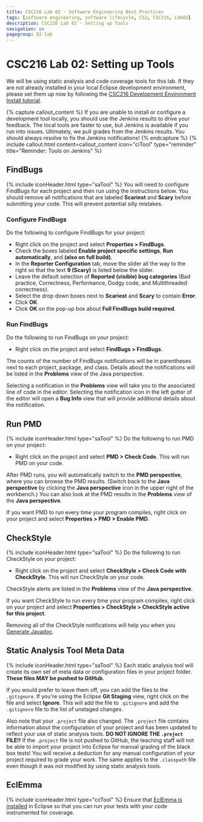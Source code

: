 ```yaml
---
title: CSC216 Lab 02 - Software Engineering Best Practices
tags: [software engineering, software lifecycle, CS2, CSC216, Lab02]
description: CSC216 Lab 02 - Setting up Tools
navigation: on
pagegroup: 02-lab
---
```

# CSC216 Lab 02: Setting up Tools
We will be using static analysis and code coverage tools for this lab.  If they are not already installed in your local Eclipse development environment, please set them up now by following the [CSC216 Development Environment Install tutorial](../..install/install-overview).


{% capture callout_content %}
If you are unable to install or configure a development tool locally, you should use the Jenkins results to drive your feedback.  The local tools are faster to use, but Jenkins is available if you run into issues.  Ultimately, we pull grades from the Jenkins results.  You should always resolve to fix the Jenkins notifications!
{% endcapture %}
{% include callout.html content=callout_content icon="ciTool" type="reminder" title="Reminder: Tools on Jenkins" %}


## FindBugs
{% include iconHeader.html type="saTool" %}
You will need to configure FindBugs for each project and then run using the instructions below. You should remove all notifications that are labeled **Scariest** and **Scary** before submitting your code. This will prevent potential silly mistakes.


### Configure FindBugs
Do the following to configure FindBugs for your project:

  * Right click on the project and select **Properties > FindBugs**.
  * Check the boxes labeled **Enable project specific settings**, **Run automatically**, and **(also on full build)**.
  * In the **Reporter Configuration** tab, move the slider all the way to the right so that the text **9 (Scary)** is listed below the slider.
  * Leave the default selection of **Reported (visible) bug categories** (Bad practice, Correctness, Performance, Dodgy code, and Multithreaded correctness).
  * Select the drop down boxes next to **Scariest** and **Scary** to contain **Error**.
  * Click **OK**.
  * Click **OK** on the pop-up box about **Full FindBugs build required**.


### Run FindBugs
Do the following to run FindBugs on your project:

  * Right click on the project and select **FindBugs > FindBugs**.

The counts of the number of FindBugs notifications will be in parentheses next to each project, package, and class. Details about the notifications will be listed in the **Problems** view of the Java perspective.

Selecting a notification in the **Problems** view will take you to the associated line of code in the editor. Selecting the notification icon in the left gutter of the editor will open a **Bug Info** view that will provide additional details about the notification.


## Run PMD
{% include iconHeader.html type="saTool" %}
Do the following to run PMD on your project:

  * Right click on the project and select **PMD > Check Code**. This will run PMD on your code.

After PMD runs, you will automatically switch to the **PMD perspective**, where you can browse the PMD results. (Switch back to the **Java perspective** by clicking the **Java perspective** icon in the upper right of the workbench.) You can also look at the PMD results in the **Problems** view of the **Java perspective**.

If you want PMD to run every time your program compiles, right click on your project and select **Properties > PMD > Enable PMD**.



## CheckStyle
{% include iconHeader.html type="saTool" %}
Do the following to run CheckStyle on your project:

  * Right click on the project and select **CheckStyle > Check Code with CheckStyle**. This will run CheckStyle on your code.

CheckStyle alerts are listed in the **Problems** view of the **Java perspective**.

If you want CheckStyle to run every time your program compiles, right click on your project and select **Properties > CheckStyle > CheckStyle active for this project**.

Removing all of the CheckStyle notifications will help you when you [Generate Javadoc](gp1-javadoc).


## Static Analysis Tool Meta Data
{% include iconHeader.html type="saTool" %}
Each static analysis tool will create its own set of meta data or configuration files in your project folder.  **These files MAY be pushed to GitHub**.  

If you would prefer to leave them off, you can add the files to the `.gitignore`.  If you're using the Eclipse **Git Staging** view, right click on the file and select **Ignore**.  This will add the file to `.gitignore` and add the `.gitignore` file to the list of unstaged changes.

Also note that your `.project` file also changed.  The `.project` file contains information about the configuration of your project and has been updated to reflect your use of static analysis tools.  **DO NOT IGNORE THE `.project` FILE!!** If the `.project` file is not pushed to GitHub, the teaching staff will not be able to import your project into Eclipse for manual grading of the black box tests!  You will receive a deduction for any manual configuration of your project required to grade your work.  The same applies to the `.classpath` file even though it was not modified by using static analysis tools.


## EclEmma
{% include iconHeader.html type="ccTool" %}
Ensure that [EclEmma is installed](../../install/) in Eclipse so that you can run your tests with your code instrumented for coverage.